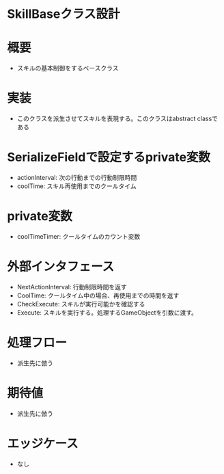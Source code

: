 # SkillBaseクラス設計


# 概要
- スキルの基本制御をするベースクラス


# 実装
- このクラスを派生させてスキルを表現する。このクラスはabstract classである


# SerializeFieldで設定するprivate変数
- actionInterval: 次の行動までの行動制限時間
- coolTime: スキル再使用までのクールタイム


# private変数
- coolTimeTimer: クールタイムのカウント変数


# 外部インタフェース
- NextActionInterval: 行動制限時間を返す
- CoolTime: クールタイム中の場合、再使用までの時間を返す
- CheckExecute: スキルが実行可能かを確認する
- Execute: スキルを実行する。処理するGameObjectを引数に渡す。


# 処理フロー
- 派生先に倣う


# 期待値
- 派生先に倣う


# エッジケース
- なし
